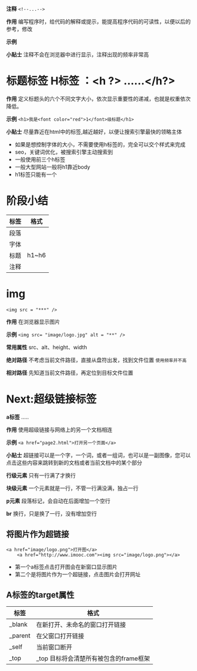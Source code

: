 **注释** ```<!--...-->```

**作用** 编写程序时，给代码的解释或提示，能提高程序代码的可读性，以便以后的参考，修改

**示例** <!--这里是注释，是作者对程序代码做的解释说明，以增加代码可读性-->

**小贴士** 注释不会在浏览器中进行显示，注释出现的频率非常高



# 标题标签 H标签 ：<h ?> ......</h?>

**作用** 定义标题头的六个不同文字大小，依次显示重要性的递减，也就是权重依次降低。

**示例** ```<h1>我是<font color="red">1</font>级标题</h1>```

**小贴士** 尽量靠近在html中的<body>标签,越近越好，以便让搜索引擎最快的领略主体

- 如果是想控制字体的大小，不需要使用h标签的，完全可以交个样式来完成
- seo，关键词优化，被搜索引擎主动搜索到
- 一般使用前三个h标签
- 一般大型网站一般将h1靠近body
- h1标签只能有一个

# 阶段小结

| 标签 | 格式          |
| ---- | ------------- |
| 段落 | <p>           |
| 字体 | <font>        |
| 标题 | h1~h6         |
| 注释 | <!--......--> |

# img 

```<img src = "***" />```

**作用** 在浏览器显示图片

**示例** ```<img src= "image/logo.jpg" alt = "**" />```

**常用属性** src、alt、height、width

**绝对路径**  不考虑当前文件路径，直接从盘符出发，找到文件位置 ```使用频率并不高```

**相对路径** 先知道当前文件路径，再定位到目标文件位置

<h1 >Next:超级链接标签</h1>

**a标签** <a>.....</a>

**作用** 使用超级链接与网络上的另一个文档相连

**示例** ```<a href="page2.html">打开另一个页面</a>```

**小贴士** 超链接可以是一个字，一个词，或者一组词，也可以是一副图像，您可以点击这些内容来跳转到新的文档或者当前文档中的某个部分

**行级元素** 只有一行满了才换行

**块级元素** 一个元素就是一行，不管一行满没满，独占一行

**p元素** 段落标记，会自动在后面增加一个空行

**br** 换行，只是换了一行，没有增加空行

## 将图片作为超链接

```
<a href="image/logo.png">打开图</a>
	<a href="http://www.imooc.com"><img src="image/logo.png"></a>
```

- 第一个a标签点击打开图会在新窗口显示图片
- 第二个是将图片作为一个超链接，点击图片会打开网址

## A标签的target属性

| 标签    | 格式                                   |
| ------- | -------------------------------------- |
| _blank  | 在新打开、未命名的窗口打开链接         |
| _parent | 在父窗口打开链接                       |
| _self   | 当前窗口断开                           |
| _top    | _top 目标将会清楚所有被包含的frame框架 |











